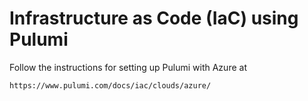 # Infrastructure as Code (IaC) using Pulumi

Follow the instructions for setting up Pulumi with Azure at
```bash
https://www.pulumi.com/docs/iac/clouds/azure/
```
